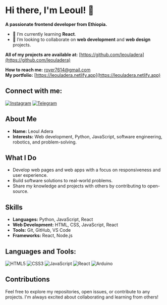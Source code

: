 # Hi there, I'm Leoul! 👋

**A passionate frontend developer from Ethiopia.**

- 🌱 I’m currently learning **React**.
- 🤝 I’m looking to collaborate on **web development** and **web design** projects.

**All of my projects are available at:** [https://github.com/leouladera](https://github.com/leouladera)

**How to reach me:** [rover7614@gmail.com](mailto:ROVER7614@gmail.com) <br/>
**My portfolio:** [https://leouladera.netlify.app](https://leouladera.netlify.app)
## Connect with me:


[![Instagram](https://img.shields.io/badge/-Instagram-E4405F?style=flat&logo=Instagram&logoColor=white)](https://www.instagram.com/_.leoul.a/)
[![Telegram](https://img.shields.io/badge/-Telegram-2CA5E0?style=flat&logo=Telegram&logoColor=white)](https://t.me/leoul76)

## About Me

- **Name:** Leoul Adera
- **Interests:** Web development, Python, JavaScript, software engineering, robotics, and problem-solving.

## What I Do

- Develop web pages and web apps with a focus on responsiveness and user experience.
- Build software solutions to real-world problems.
- Share my knowledge and projects with others by contributing to open-source.

## Skills

- **Languages:** Python, JavaScript, React
- **Web Development:** HTML, CSS, JavaScript, React
- **Tools:** Git, GitHub, VS Code
- **Frameworks:** React, Node.js

## Languages and Tools:

![HTML5](https://img.shields.io/badge/-HTML5-E34F26?style=flat&logo=html5&logoColor=white)
![CSS3](https://img.shields.io/badge/-CSS3-1572B6?style=flat&logo=css3&logoColor=white)
![JavaScript](https://img.shields.io/badge/-JavaScript-F7DF1E?style=flat&logo=javascript&logoColor=white)
![React](https://img.shields.io/badge/-React-61DAFB?style=flat&logo=react&logoColor=white)
![Arduino](https://img.shields.io/badge/-Arduino-00979D?style=flat&logo=Arduino&logoColor=white)
## Contributions

Feel free to explore my repositories, open issues, or contribute to any projects. I'm always excited about collaborating and learning from others!
